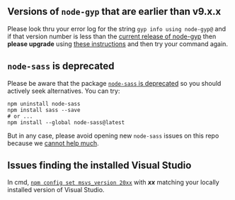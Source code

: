## Versions of `node-gyp` that are earlier than v9.x.x

Please look thru your error log for the string `gyp info using node-gyp@` and if that version number is less than the [current release of node-gyp](https://github.com/nodejs/node-gyp/releases) then __please upgrade__ using [these instructions](https://github.com/nodejs/node-gyp/blob/master/docs/Updating-npm-bundled-node-gyp.md) and then try your command again.

## `node-sass` is deprecated

Please be aware that the package [`node-sass` is deprecated](https://github.com/sass/node-sass#node-sass) so you should actively seek alternatives.  You can try:
```
npm uninstall node-sass
npm install sass --save
# or ...
npm install --global node-sass@latest
```
But in any case, please avoid opening new `node-sass` issues on this repo because we [cannot help much](https://github.com/nodejs/node-gyp/issues?q=is%3Aissue+label%3A%22Node+Sass+--%3E+Dart+Sass%22+).

## Issues finding the installed Visual Studio

In cmd, [`npm config set msvs_version 20xx`](https://github.com/nodejs/node-gyp#on-windows) with ___xx___ matching your locally installed version of Visual Studio.
